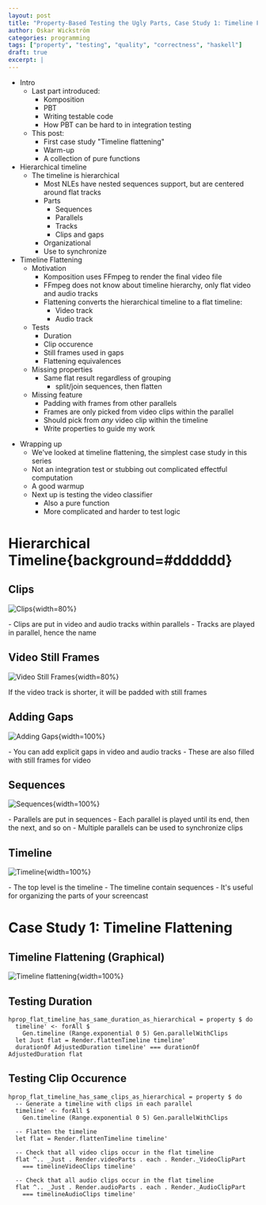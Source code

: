 ```yaml
---
layout: post
title: "Property-Based Testing the Ugly Parts, Case Study 1: Timeline Flattening"
author: Oskar Wickström
categories: programming
tags: ["property", "testing", "quality", "correctness", "haskell"]
draft: true
excerpt: |
---
```


* Intro
  - Last part introduced:
    - Komposition
    - PBT
    - Writing testable code
    - How PBT can be hard to in integration testing
  - This post:
    - First case study "Timeline flattening"
    - Warm-up
    - A collection of pure functions
* Hierarchical timeline
  - The timeline is hierarchical
    - Most NLEs have nested sequences support, but are centered around
      flat tracks
    - Parts
        - Sequences
        - Parallels
        - Tracks
        - Clips and gaps
    - Organizational
    - Use to synchronize
* Timeline Flattening
  - Motivation
    - Komposition uses FFmpeg to render the final video file
    - FFmpeg does not know about timeline hierarchy, only flat video and
      audio tracks
    - Flattening converts the hierarchical timeline to a flat timeline:
      - Video track
      - Audio track
  - Tests
    - Duration
    - Clip occurence
    - Still frames used in gaps
    - Flattening equivalences
  - Missing properties
    - Same flat result regardless of grouping
      - split/join sequences, then flatten
  - Missing feature
    - Padding with frames from other parallels
    - Frames are only picked from video clips within the parallel
    - Should pick from _any_ video clip within the timeline
    - Write properties to guide my work
- Wrapping up
  - We've looked at timeline flattening, the simplest case study in this series
  - Not an integration test or stubbing out complicated effectful computation
  - A good warmup
  - Next up is testing the video classifier
    - Also a pure function
    - More complicated and harder to test logic

# Hierarchical Timeline{background=#dddddd}

## Clips

![Clips](assets/property-based-testing-the-ugly-parts/timeline1.svg){width=80%}

<aside class="notes">
- Clips are put in video and audio tracks within parallels
- Tracks are played in parallel, hence the name
</aside>

## Video Still Frames

![Video Still Frames](assets/property-based-testing-the-ugly-parts/timeline2.svg){width=80%}

<aside class="notes">
If the video track is shorter, it will be padded with still frames
</aside>

## Adding Gaps

![Adding Gaps](assets/property-based-testing-the-ugly-parts/timeline3.svg){width=100%}

<aside class="notes">
- You can add explicit gaps in video and audio tracks
- These are also filled with still frames for video
</aside>

## Sequences

![Sequences](assets/property-based-testing-the-ugly-parts/timeline4.svg){width=100%}

<aside class="notes">
- Parallels are put in sequences
- Each parallel is played until its end, then the next, and so on
- Multiple parallels can be used to synchronize clips
</aside>

## Timeline

![Timeline](assets/property-based-testing-the-ugly-parts/timeline5.svg){width=100%}

<aside class="notes">
- The top level is the timeline
- The timeline contain sequences
- It's useful for organizing the parts of your screencast
</aside>

# Case Study 1: Timeline Flattening
  
## Timeline Flattening (Graphical)

![Timeline flattening](assets/property-based-testing-the-ugly-parts/komposition-flattening.svg){width=100%}

## Testing Duration

```{.haskell emphasize=5:5-5:99}
hprop_flat_timeline_has_same_duration_as_hierarchical = property $ do
  timeline' <- forAll $
    Gen.timeline (Range.exponential 0 5) Gen.parallelWithClips
  let Just flat = Render.flattenTimeline timeline'
  durationOf AdjustedDuration timeline' === durationOf AdjustedDuration flat
````

## Testing Clip Occurence

```{.haskell emphasize=5:5-5:99,6:5-6:99}
hprop_flat_timeline_has_same_clips_as_hierarchical = property $ do
  -- Generate a timeline with clips in each parallel
  timeline' <- forAll $
    Gen.timeline (Range.exponential 0 5) Gen.parallelWithClips

  -- Flatten the timeline
  let flat = Render.flattenTimeline timeline'

  -- Check that all video clips occur in the flat timeline
  flat ^.. _Just . Render.videoParts . each . Render._VideoClipPart
    === timelineVideoClips timeline'

  -- Check that all audio clips occur in the flat timeline
  flat ^.. _Just . Render.audioParts . each . Render._AudioClipPart
    === timelineAudioClips timeline'
```
